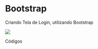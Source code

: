 # Bootstrap
Criando Tela de Login, utilizando Bootstrap

<img src="ttps://github.com/JosiTubaroski/Bootstrap/blob/main/Bootstrap.png">

Códigos
